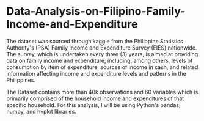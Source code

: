 # Data-Analysis-on-Filipino-Family-Income-and-Expenditure
The dataset was sourced through kaggle from the Philippine Statistics Authority's (PSA) Family Income and Expenditure Survey (FIES) nationwide. The survey, which is undertaken every three (3) years, is aimed at providing data on family income and expenditure, including, among others, levels of consumption by item of expenditure, sources of income in cash, and related information affecting income and expenditure levels and patterns in the Philippines.

The Dataset contains more than 40k observations and 60 variables which is primarily comprised of the household income and expenditures of that specific household. For this analysis, I will be using Python's pandas, numpy, and hvplot libraries.
